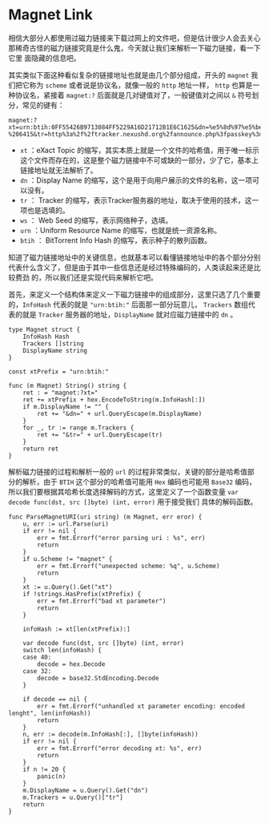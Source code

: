 # Magnet Link
  
  相信大部分人都使用过磁力链接来下载过网上的文件吧，但是估计很少人会去关心那稀奇古怪的磁力链接究竟是什么鬼，今天就让我们来解析一下磁力链接，看一下它里
面隐藏的信息吧。

  其实类似下面这种看似复杂的链接地址也就是由几个部分组成，开头的 `magnet` 我们把它称为 `scheme` 或者说是协议名，就像一般的 `http` 地址一样，
`http` 也算是一种协议名，紧接着 `magnet:?` 后面就是几对键值对了，一般键值对之间以 `&` 符号划分，常见的键有：

```
magnet:?xt=urn:btih:0FF55426B9713084FF5229A16D21712B1E6C1625&dn=%e5%8d%97%e5%be%81%e5%8c%97%e6%88%98%20-%206415&tr=http%3a%2f%2ftracker.nexushd.org%2fannounce.php%3fpasskey%3d346ae8170f8427b078512150f3683285
```

* `xt` ：eXact Topic 的缩写，其实本质上就是一个文件的哈希值，用于唯一标示这个文件而存在的，这是整个磁力链接中不可或缺的一部分，少了它，基本上链接地址就无法解析了。
* `dn` ：Display Name 的缩写，这个是用于向用户展示的文件的名称，这一项可以没有。
* `tr` ： Tracker 的缩写，表示Tracker服务器的地址，取决于使用的技术，这一项也是选填的。
* `ws` ： Web Seed 的缩写，表示网络种子，选填。
* `urn` ：Uniform Resource Name 的缩写，也就是统一资源名称。
* `btih` ： BitTorrent Info Hash 的缩写，表示种子的散列函数。

知道了磁力链接地址中的关键信息，也就基本可以看懂链接地址中的各个部分分别代表什么含义了，但是由于其中一些信息还是经过特殊编码的，人类读起来还是比较费劲
的，所以我们还是实现代码来解析它吧。

  首先，来定义一个结构体来定义一下磁力链接中的组成部分，这里只选了几个重要的，`InfoHash` 代表的就是 `"urn:btih:"` 后面那一部分玩意儿，
`Trackers` 数组代表的就是 `Tracker` 服务器的地址，`DisplayName` 就对应磁力链接中的 `dn` 。

```golang
type Magnet struct {
    InfoHash Hash
    Trackers []string
    DisplayName string
}

const xtPrefix = "urn:btih:"

func (m Magnet) String() string {
    ret : = "magnet:?xt="
    ret += xtPrefix + hex.EncodeToString(m.InfoHash[:])
    if m.DisplayName != "" {
        ret += "&dn=" + url.QueryEscape(m.DisplayName)
    }
    for _, tr := range m.Trackers {
        ret += "&tr=" + url.QueryEscape(tr)
    }
    return ret
}
```

  解析磁力链接的过程和解析一般的 `url` 的过程非常类似，关键的部分是哈希值部分的解析，由于 `BTIH` 这个部分的哈希值可能用 `Hex` 编码也可能用
`Base32` 编码，所以我们要根据其哈希长度选择解码的方式，这里定义了一个函数变量 `var decode func(dst, src []byte) (int, error)` 用于接受我们
具体的解码函数。

```golang
func ParseMagnetURI(uri string) (m Magnet, err eror) {
    u, err := url.Parse(uri)
    if err != nil {
        err = fmt.Errorf("error parsing uri : %s", err) 
        return
    }
    if u.Scheme != "magnet" {
        err = fmt.Errorf("unexpected scheme: %q", u.Scheme)
        return
    }
    xt := u.Query().Get("xt")
    if !strings.HasPrefix(xtPrefix) {
        err = fmt.Errorf("bad xt parameter")
        return
    }
    
    infoHash := xt[len(xtPrefix):]
    
    var decode func(dst, src []byte) (int, error)
    switch len(infoHash) {
    case 40:
        decode = hex.Decode
    case 32:
        decode = base32.StdEncoding.Decode
    }

    if decode == nil {
        err = fmt.Errorf("unhandled xt parameter encoding: encoded lenght", len(infoHash))
        return
    }
    n, err := decode(m.InfoHash[:], []byte(infoHash))
    if err != nil {
        err = fmt.Errorf("error decoding xt: %s", err)
        return
    }
    if n != 20 {
        panic(n)
    }
    m.DisplayName = u.Query().Get("dn")
    m.Trackers = u.Query()["tr"]
    return
}
```
